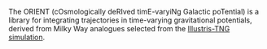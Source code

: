 The ORIENT (cOsmologically deRIved timE-varyiNg Galactic poTential) is a library for integrating trajectories in time-varying gravitational potentials, derived from Milky Way analogues selected from the [Illustris-TNG simulation](https://www.tng-project.org).
